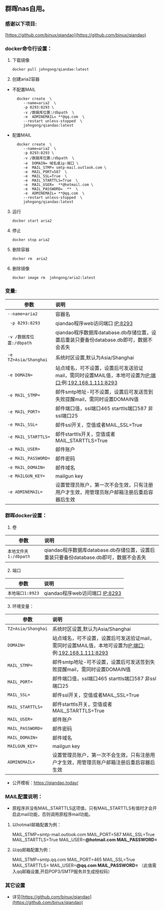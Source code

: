 ## 群晖nas自用。

### 感谢以下项目:

[https://github.com/binux/qiandao](https://github.com/binux/qiandao)

### docker命令行设置：

1. 下载镜像

       docker pull johngong/qiandao:latest

2. 创建aria2容器

* 不配置MAIL

        docker create  \
           --name=aria2  \
           -p 8293:8293 \
           -v /数据库位置:/dbpath  \
           -e  ADMINEMAIL= **@qq.com  \
           --restart unless-stopped  \
           johngong/qiandao:latest

* 配置MAIL

        docker create  \
           --name=aria2  \
           -p 8293:8293 \
           -v /数据库位置:/dbpath  \
           -e  DOMAIN= 域名或ip:端口 \
           -e  MAIL_STMP= smtp-mail.outlook.com \
           -e  MAIL_PORT=587  \
           -e  MAIL_SSL=True  \
           -e  MAIL_STARTTLS=True  \
           -e  MAIL_USER=  **@hotmail.com \
           -e  MAIL_PASSWORD=  **  \
           -e  ADMINEMAIL= **@qq.com  \
           --restart unless-stopped  \
           johngong/qiandao:latest

3. 运行

       docker start aria2

4. 停止

       docker stop aria2

5. 删除容器

       docker rm  aria2

6. 删除镜像

       docker image rm  johngong/aria2:latest

### 变量:

|参数|说明|
|-|:-|
| `--name=aria2` |容器名|
| ` -p 8293:8293` |qiandao程序web访问端口  [IP:8293](IP:8293)|
| `-v /数据库位置:/dbpath ` |qiandao程序数据库database.db存储位置，设置后重装只要备份database.db即可，数据不会丢失|
| `-e TZ=Asia/Shanghai` |系统时区设置,默认为Asia/Shanghai|
| `-e DOMAIN=` |站点域名，可不设置，设置后可发送验证mail，需同时设置MAIL值，本地可设置为[IP:端口](ip:端口]);例:[192.168.1.111:8293](192.168.1.111:8293)|
| `-e MAIL_STMP=` |邮件smtp地址-可不设置，设置后可发送签到失败提醒mail，需同时设置DOMAIN值|
| `-e MAIL_PORT=` |邮件端口值，ssl端口465 starttls端口587 非ssl端口25|
| `-e MAIL_SSL=` |邮件ssl开关，空值或者MAIL_SSL=True |
| `-e MAIL_STARTTLS=` |邮件starttls开关，空值或者MAIL_STARTTLS=True|
| `-e MAIL_USER=` |邮件账户|
| `-e MAIL_PASSWORD=` |邮件密码|
| `-e MAIL_DOMAIN=` |邮件域名|
| `-e MAILGUN_KEY=` |mailgun key|
| `-e ADMINEMAIL=` |设置管理员账户，第一次不会生效，只有注册用户才生效，用管理员账户邮箱注册后重启容器后生效|

### 群晖docker设置：

1. 卷

|参数|说明|
|-|:-|
| `本地文件夹1:/dbpath` |qiandao程序数据库database.db存储位置，设置后重装只要备份database.db即可，数据不会丢失|

2. 端口

|参数|说明|
|-|:-|
| `本地端口1:8923` |qiandao程序web访问端口 [IP:8293](IP:8293)|

3. 环境变量：

|参数|说明|
|-|:-|
| `TZ=Asia/Shanghai` |系统时区设置,默认为Asia/Shanghai|
| `DOMAIN=` |站点域名，可不设置，设置后可发送验证mail，需同时设置MAIL值，本地可设置为[IP:端口](ip:端口]);例:[192.168.1.111:8293](192.168.1.111:8293)|
| `MAIL_STMP=` |邮件smtp地址-可不设置，设置后可发送签到失败提醒mail，需同时设置DOMAIN值|
| `MAIL_PORT=` |邮件端口值，ssl端口465 starttls端口587 非ssl端口25|
| `MAIL_SSL=` |邮件ssl开关，空值或者MAIL_SSL=True |
| `MAIL_STARTTLS=` |邮件starttls开关，空值或者MAIL_STARTTLS=True|
| `MAIL_USER=` |邮件账户|
| `MAIL_PASSWORD=` |邮件密码|
| `MAIL_DOMAIN=` |邮件域名|
| `MAILGUN_KEY=` |mailgun key|
| `ADMINEMAIL=` |设置管理员账户，第一次不会生效，只有注册用户才生效，用管理员账户邮箱注册后重启容器后生效|

* 公开模板：https://qiandao.today/

### MAIL配置说明：

* 原程序并没有MAIL_STARTTLS这项值，只有MAIL_STARTTLS有值时才会开启此mail功能，否则调用原程序mail功能。

1. 以hotmail邮箱配置为例：


    MAIL_STMP=smtp-mail.outlook.com
    MAIL_PORT=587
    MAIL_SSL=True
    MAIL_STARTTLS=True
    MAIL_USER=**@hotmail.com
    MAIL_PASSWORD=**

2. 以qq邮箱配置为例：


    MAIL_STMP=smtp.qq.com
    MAIL_PORT=465
    MAIL_SSL=True
    MAIL_STARTTLS=
    MAIL_USER=**@qq.com
    MAIL_PASSWORD=** （此值需入qq邮箱设置,开启POP3/SMTP服务并生成授权码）

### 其它设置

* 详见[https://github.com/binux/qiandao](https://github.com/binux/qiandao)
